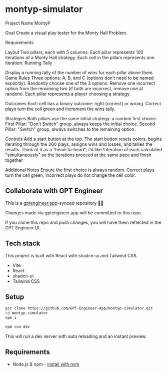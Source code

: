# montyp-simulator

Project Name
MontyP

Goal
Create a visual play tester for the Monty Hall Problem.

Requirements

Layout
Two pillars, each with 5 columns.
Each pillar represents 100 iterations of a Monty Hall strategy.
Each cell in the pillars represents one iteration.
Running Tally

Display a running tally of the number of wins for each pillar above them.
Game Rules
Three options: A, B, and C (options don’t need to be named explicitly).
Randomly choose one of the 3 options.
Remove one incorrect option from the remaining two (if both are incorrect, remove one at random).
Each pillar represents a player choosing a strategy.

Outcomes
Each cell has a binary outcome: right (correct) or wrong.
Correct plays turn the cell green and increment the wins tally.

Strategies
Both pillars use the same initial strategy: a random first choice.
First Pillar: "Don’t Switch" group, always keeps the initial choice.
Second Pillar: "Switch" group, always switches to the remaining option.

Controls
Add a start button at the top.
The start button resets colors, begins iterating through the 200 plays, assigns wins and losses, and tallies the results. Think of it as a "head-to-head"; i'd like 1 iteration of each calculated "simultaneously" so the iterations proceed at the same pace and finish together

Additional Notes
Ensure the first choice is always random.
Correct plays turn the cell green, incorrect plays do not change the cell color.

## Collaborate with GPT Engineer

This is a [gptengineer.app](https://gptengineer.app)-synced repository 🌟🤖

Changes made via gptengineer.app will be committed to this repo.

If you clone this repo and push changes, you will have them reflected in the GPT Engineer UI.

## Tech stack

This project is built with React with shadcn-ui and Tailwind CSS.

- Vite
- React
- shadcn-ui
- Tailwind CSS

## Setup

```sh
git clone https://github.com/GPT-Engineer-App/montyp-simulator.git
cd montyp-simulator
npm i
```

```sh
npm run dev
```

This will run a dev server with auto reloading and an instant preview.

## Requirements

- Node.js & npm - [install with nvm](https://github.com/nvm-sh/nvm#installing-and-updating)
